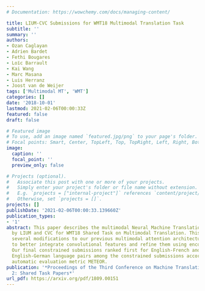 ```yaml
---
# Documentation: https://wowchemy.com/docs/managing-content/

title: LIUM-CVC Submissions for WMT18 Multimodal Translation Task
subtitle: ''
summary: ''
authors:
- Ozan Caglayan
- Adrien Bardet
- Fethi Bougares
- Loı̈c Barrault
- Kai Wang
- Marc Masana
- Luis Herranz
- Joost van de Weijer
tags: ['Multimodal MT', 'WMT']
categories: []
date: '2018-10-01'
lastmod: 2021-02-06T00:00:33Z
featured: false
draft: false

# Featured image
# To use, add an image named `featured.jpg/png` to your page's folder.
# Focal points: Smart, Center, TopLeft, Top, TopRight, Left, Right, BottomLeft, Bottom, BottomRight.
image:
  caption: ''
  focal_point: ''
  preview_only: false

# Projects (optional).
#   Associate this post with one or more of your projects.
#   Simply enter your project's folder or file name without extension.
#   E.g. `projects = ["internal-project"]` references `content/project/deep-learning/index.md`.
#   Otherwise, set `projects = []`.
projects: []
publishDate: '2021-02-06T00:00:33.139660Z'
publication_types:
- '1'
abstract: This paper describes the multimodal Neural Machine Translation systems developed
  by LIUM and CVC for WMT18 Shared Task on Multimodal Translation. This year we propose
  several modifications to our previous multimodal attention architecture in order
  to better integrate convolutional features and refine them using encoder-side information.
  Our final constrained submissions ranked first for English-French and second for
  English-German language pairs among the constrained submissions according to the
  automatic evaluation metric METEOR.
publication: '*Proceedings of the Third Conference on Machine Translation, Volume
  2: Shared Task Papers*'
url_pdf: https://arxiv.org/pdf/1809.00151
---
```

